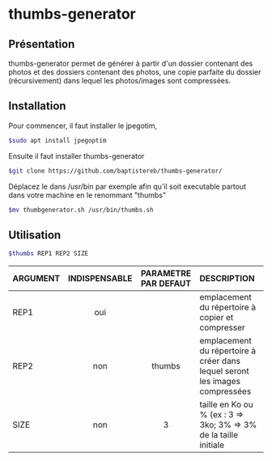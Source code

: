 # thumbs-generator
## Présentation
thumbs-generator permet de générer à partir d'un dossier contenant des photos et des dossiers contenant des photos, une copie parfaite du dossier (récursivement) dans lequel les photos/images sont compressées.
## Installation
Pour commencer, il faut installer le jpegotim,
```bash
$sudo apt install jpegoptim
```
Ensuite il faut installer thumbs-generator
```bash
$git clone https://github.com/baptistereb/thumbs-generator/
```
Déplacez le dans /usr/bin par exemple afin qu'il soit executable partout dans votre machine en le renommant "thumbs"
```bash
$mv thumbgenerator.sh /usr/bin/thumbs.sh
```

## Utilisation
```bash
$thumbs REP1 REP2 SIZE
```
| ARGUMENT     | INDISPENSABLE | PARAMETRE PAR DEFAUT | DESCRIPTION                                                                    |
| :----------- |:-------------:|:--------------------:|:-------------------------------------------------------------------------------|
| REP1         | oui           |                      | emplacement du répertoire à copier et compresser                               |
| REP2         | non           | thumbs               | emplacement du répertoire à créer dans lequel seront les images compressées    |
| SIZE         | non           | 3                    | taille en Ko ou % (ex : 3 => 3ko; 3% => 3% de la taille initiale               |
